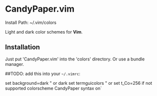 CandyPaper.vim
================================================

Install Path: ~/.vim/colors


Light and dark color schemes for **Vim**.

## Installation
Just put 'CandyPaper.vim' into the 'colors' directory. Or use a bundle manager.

##TODO: add this into your `~/.vimrc`:

set background=dark    " or dark
set termguicolors       " or set t_Co=256 if not supported
colorscheme CandyPaper
syntax on`
